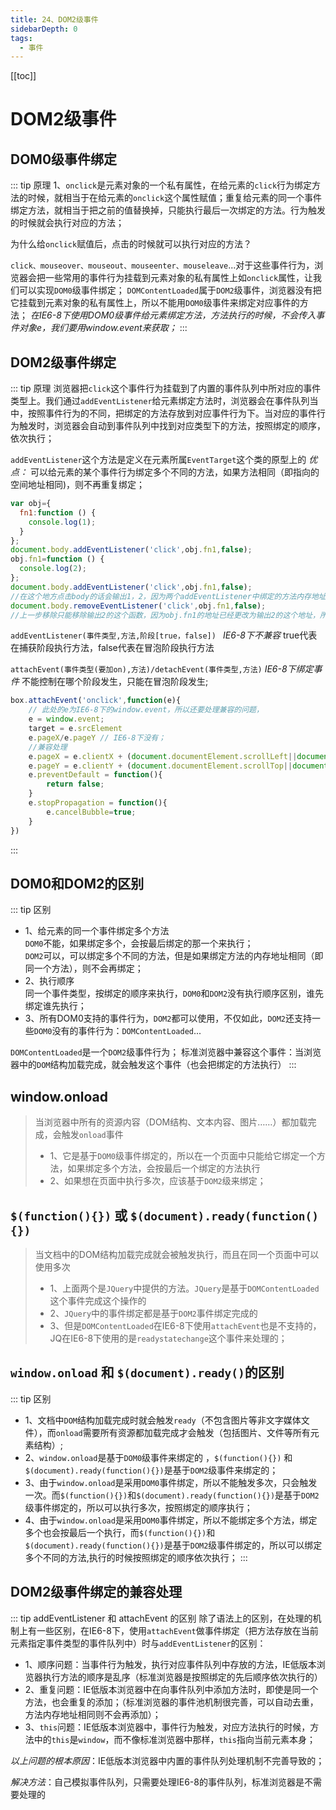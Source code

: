 ```yaml
---
title: 24、DOM2级事件
sidebarDepth: 0
tags:
  - 事件
---
```

[[toc]]
# DOM2级事件
## DOM0级事件绑定
::: tip 原理
1、`onclick`是元素对象的一个私有属性，在给元素的`click`行为绑定方法的时候，就相当于在给元素的`onclick`这个属性赋值；重复给元素的同一个事件绑定方法，就相当于把之前的值替换掉，只能执行最后一次绑定的方法。行为触发的时候就会执行对应的方法；

为什么给`onclick`赋值后，点击的时候就可以执行对应的方法？

`click、mouseover、mouseout、mouseenter、mouseleave`...对于这些事件行为，浏览器会把一些常用的事件行为挂载到元素对象的私有属性上如`onclick`属性，让我们可以实现`DOM0`级事件绑定；
`DOMContentLoaded`属于`DOM2`级事件，浏览器没有把它挂载到元素对象的私有属性上，所以不能用`DOM0`级事件来绑定对应事件的方法；
*在IE6-8下使用DOM0级事件给元素绑定方法，方法执行的时候，不会传入事件对象e，我们要用window.event来获取；*
:::
## DOM2级事件绑定
::: tip 原理
浏览器把`click`这个事件行为挂载到了内置的事件队列中所对应的事件类型上。我们通过`addEventListener`给元素绑定方法时，浏览器会在事件队列当中，按照事件行为的不同，把绑定的方法存放到对应事件行为下。当对应的事件行为触发时，浏览器会自动到事件队列中找到对应类型下的方法，按照绑定的顺序，依次执行；

`addEventListener`这个方法是定义在元素所属`EventTarget`这个类的原型上的
*优点：* 可以给元素的某个事件行为绑定多个不同的方法，如果方法相同（即指向的空间地址相同)，则不再重复绑定；
```js
var obj={
  fn1:function () {
    console.log(1);
  }
};
document.body.addEventListener('click',obj.fn1,false);
obj.fn1=function () {
  console.log(2);
};
document.body.addEventListener('click',obj.fn1,false);
//在这个地方点击body的话会输出1，2，因为两个addEventListener中绑定的方法内存地址不是同一个所以两次都会绑定；
document.body.removeEventListener('click',obj.fn1,false);
//上一步移除只能移除输出2的这个函数，因为obj.fn1的地址已经更改为输出2的这个地址，所以点击的时候只输出1，不会输出2；
```
`addEventListener(事件类型,方法,阶段[true，false]) `  *IE6-8下不兼容*
true代表在捕获阶段执行方法，false代表在冒泡阶段执行方法

`attachEvent(事件类型(要加on),方法)/detachEvent(事件类型,方法)`  *IE6-8下绑定事件*
不能控制在哪个阶段发生，只能在冒泡阶段发生;
```js
box.attachEvent('onclick',function(e){
	// 此处的e为IE6-8下的window.event，所以还要处理兼容的问题，
	e = window.event;
	target = e.srcElement
	e.pageX/e.pageY // IE6-8下没有；
	//兼容处理
	e.pageX = e.clientX + (document.documentElement.scrollLeft||document.body.scrollLeft);
	e.pageY = e.clientY + (document.documentElement.scrollTop||document.body.scrollTop);
	e.preventDefault = function(){
		return false;
	}
	e.stopPropagation = function(){
		e.cancelBubble=true;
	}
})
```
:::
## DOM0和DOM2的区别
::: tip 区别
- 1、给元素的同一个事件绑定多个方法<br>
  `DOM0`不能，如果绑定多个，会按最后绑定的那一个来执行；<br>
  `DOM2`可以，可以绑定多个不同的方法，但是如果绑定方法的内存地址相同（即同一个方法），则不会再绑定；
- 2、执行顺序<br>
  同一个事件类型，按绑定的顺序来执行，`DOM0`和`DOM2`没有执行顺序区别，谁先绑定谁先执行；
- 3、所有DOM0支持的事件行为，`DOM2`都可以使用，不仅如此，`DOM2`还支持一些`DOM0`没有的事件行为：`DOMContentLoaded`...

`DOMContentLoaded`是一个`DOM2`级事件行为；
标准浏览器中兼容这个事件：当浏览器中的`DOM`结构加载完成，就会触发这个事件（也会把绑定的方法执行）
:::

## window.onload
>当浏览器中所有的资源内容（DOM结构、文本内容、图片……）都加载完成，会触发`onload`事件
>- 1、它是基于`DOM0`级事件绑定的，所以在一个页面中只能给它绑定一个方法，如果绑定多个方法，会按最后一个绑定的方法执行
>- 2、如果想在页面中执行多次，应该基于`DOM2`级来绑定；

## `$(function(){})` 或 `$(document).ready(function(){})`
>当文档中的DOM结构加载完成就会被触发执行，而且在同一个页面中可以使用多次
>- 1、上面两个是`JQuery`中提供的方法。`JQuery`是基于`DOMContentLoaded`这个事件完成这个操作的
>- 2、`JQuery`中的事件绑定都是基于`DOM2`事件绑定完成的
>- 3、但是`DOMContentLoaded`在IE6-8下使用`attachEvent`也是不支持的，JQ在IE6-8下使用的是`readystatechange`这个事件来处理的；

## `window.onload` 和 `$(document).ready()`的区别
::: tip 区别
- 1、文档中`DOM`结构加载完成时就会触发`ready`（不包含图片等非文字媒体文件），而`onload`需要所有资源都加载完成才会触发（包括图片、文件等所有元素结构）;
- 2、`window.onload`是基于`DOM0`级事件来绑定的 ，`$(function(){})` 和 `$(document).ready(function(){})`是基于`DOM2`级事件来绑定的；
- 3、由于`window.onload`是采用`DOM0`事件绑定，所以不能触发多次，只会触发一次。而`$(function(){})`和`$(document).ready(function(){})`是基于`DOM2`级事件绑定的，所以可以执行多次，按照绑定的顺序执行；
- 4、由于`window.onload`是采用`DOM0`事件绑定，所以不能绑定多个方法，绑定多个也会按最后一个执行，而`$(function(){})`和`$(document).ready(function(){})`是基于`DOM2`级事件绑定的，所以可以绑定多个不同的方法,执行的时候按照绑定的顺序依次执行；
:::
## DOM2级事件绑定的兼容处理
::: tip addEventListener 和 attachEvent 的区别
除了语法上的区别，在处理的机制上有一些区别，在IE6-8下，使用`attachEvent`做事件绑定（把方法存放在当前元素指定事件类型的事件队列中）时与`addEventListener`的区别：
- 1、顺序问题：当事件行为触发，执行对应事件队列中存放的方法，IE低版本浏览器执行方法的顺序是乱序（标准浏览器是按照绑定的先后顺序依次执行的）
- 2、重复问题：IE低版本浏览器中在向事件队列中添加方法时，即使是同一个方法，也会重复的添加；（标准浏览器的事件池机制很完善，可以自动去重，方法内存地址相同则不会再添加）；
- 3、`this`问题：IE低版本浏览器中，事件行为触发，对应方法执行的时候，方法中的`this`是`window`，而不像标准浏览器中那样，`this`指向当前元素本身；

*以上问题的根本原因*：IE低版本浏览器中内置的事件队列处理机制不完善导致的；

*解决方法*：自己模拟事件队列，只需要处理IE6-8的事件队列，标准浏览器是不需要处理的
